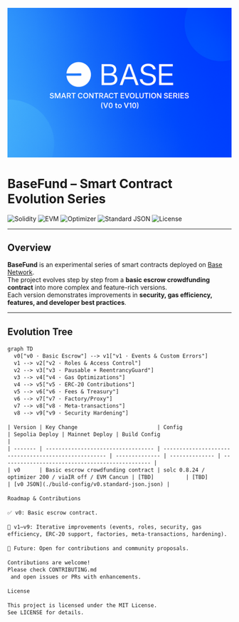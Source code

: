 ![BaseFund Banner](./assets/banner.png)

# BaseFund – Smart Contract Evolution Series

![Solidity](https://img.shields.io/badge/Solidity-0.8.24-informational)
![EVM](https://img.shields.io/badge/EVM-Cancún-blue)
![Optimizer](https://img.shields.io/badge/Optimizer-200_runs-brightgreen)
![Standard JSON](https://img.shields.io/badge/Verification-Standard%20JSON-success)
![License](https://img.shields.io/badge/License-MIT-lightgrey)

---

## Overview
**BaseFund** is an experimental series of smart contracts deployed on [Base Network](https://base.org).  
The project evolves step by step from a **basic escrow crowdfunding contract** into more complex and feature-rich versions.  
Each version demonstrates improvements in **security, gas efficiency, features, and developer best practices**.  

---

## Evolution Tree
```mermaid
graph TD
  v0["v0 · Basic Escrow"] --> v1["v1 · Events & Custom Errors"]
  v1 --> v2["v2 · Roles & Access Control"]
  v2 --> v3["v3 · Pausable + ReentrancyGuard"]
  v3 --> v4["v4 · Gas Optimizations"]
  v4 --> v5["v5 · ERC-20 Contributions"]
  v5 --> v6["v6 · Fees & Treasury"]
  v6 --> v7["v7 · Factory/Proxy"]
  v7 --> v8["v8 · Meta-transactions"]
  v8 --> v9["v9 · Security Hardening"]

| Version | Key Change                         | Config                                               | Sepolia Deploy | Mainnet Deploy | Build Config                                    |
| ------- | ---------------------------------- | ---------------------------------------------------- | -------------- | -------------- | ----------------------------------------------- |
| v0      | Basic escrow crowdfunding contract | solc 0.8.24 / optimizer 200 / viaIR off / EVM Cancun | [TBD]          | [TBD]          | [v0 JSON](./build-config/v0.standard-json.json) |

Roadmap & Contributions

✅ v0: Basic escrow contract.

🔄 v1–v9: Iterative improvements (events, roles, security, gas efficiency, ERC-20 support, factories, meta-transactions, hardening).

🚀 Future: Open for contributions and community proposals.

Contributions are welcome!
Please check CONTRIBUTING.md
 and open issues or PRs with enhancements.

License

This project is licensed under the MIT License.
See LICENSE for details.
